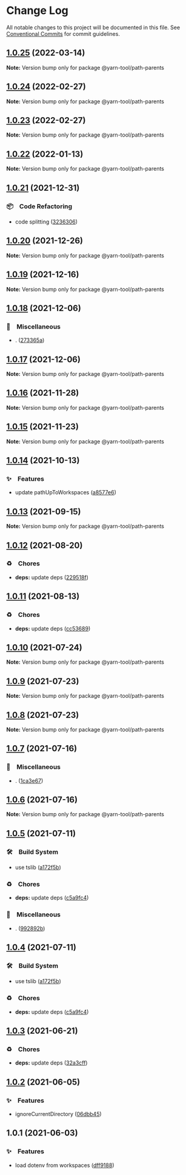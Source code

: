 # Change Log

All notable changes to this project will be documented in this file.
See [Conventional Commits](https://conventionalcommits.org) for commit guidelines.

## [1.0.25](https://github.com/bluelovers/ws-yarn-workspaces/compare/@yarn-tool/path-parents@1.0.24...@yarn-tool/path-parents@1.0.25) (2022-03-14)

**Note:** Version bump only for package @yarn-tool/path-parents





## [1.0.24](https://github.com/bluelovers/ws-yarn-workspaces/compare/@yarn-tool/path-parents@1.0.22...@yarn-tool/path-parents@1.0.24) (2022-02-27)

**Note:** Version bump only for package @yarn-tool/path-parents





## [1.0.23](https://github.com/bluelovers/ws-yarn-workspaces/compare/@yarn-tool/path-parents@1.0.22...@yarn-tool/path-parents@1.0.23) (2022-02-27)

**Note:** Version bump only for package @yarn-tool/path-parents





## [1.0.22](https://github.com/bluelovers/ws-yarn-workspaces/compare/@yarn-tool/path-parents@1.0.21...@yarn-tool/path-parents@1.0.22) (2022-01-13)

**Note:** Version bump only for package @yarn-tool/path-parents





## [1.0.21](https://github.com/bluelovers/ws-yarn-workspaces/compare/@yarn-tool/path-parents@1.0.20...@yarn-tool/path-parents@1.0.21) (2021-12-31)


### 📦　Code Refactoring

* code splitting ([3236306](https://github.com/bluelovers/ws-yarn-workspaces/commit/323630687dcfaa851cd65176d446d55f74a1dd3b))





## [1.0.20](https://github.com/bluelovers/ws-yarn-workspaces/compare/@yarn-tool/path-parents@1.0.19...@yarn-tool/path-parents@1.0.20) (2021-12-26)

**Note:** Version bump only for package @yarn-tool/path-parents





## [1.0.19](https://github.com/bluelovers/ws-yarn-workspaces/compare/@yarn-tool/path-parents@1.0.18...@yarn-tool/path-parents@1.0.19) (2021-12-16)

**Note:** Version bump only for package @yarn-tool/path-parents





## [1.0.18](https://github.com/bluelovers/ws-yarn-workspaces/compare/@yarn-tool/path-parents@1.0.17...@yarn-tool/path-parents@1.0.18) (2021-12-06)


### 🔖　Miscellaneous

* . ([273365a](https://github.com/bluelovers/ws-yarn-workspaces/commit/273365ab3b7fde8173175afe2fbbf8ec382b0a6a))





## [1.0.17](https://github.com/bluelovers/ws-yarn-workspaces/compare/@yarn-tool/path-parents@1.0.16...@yarn-tool/path-parents@1.0.17) (2021-12-06)

**Note:** Version bump only for package @yarn-tool/path-parents





## [1.0.16](https://github.com/bluelovers/ws-yarn-workspaces/compare/@yarn-tool/path-parents@1.0.15...@yarn-tool/path-parents@1.0.16) (2021-11-28)

**Note:** Version bump only for package @yarn-tool/path-parents





## [1.0.15](https://github.com/bluelovers/ws-yarn-workspaces/compare/@yarn-tool/path-parents@1.0.14...@yarn-tool/path-parents@1.0.15) (2021-11-23)

**Note:** Version bump only for package @yarn-tool/path-parents





## [1.0.14](https://github.com/bluelovers/ws-yarn-workspaces/compare/@yarn-tool/path-parents@1.0.13...@yarn-tool/path-parents@1.0.14) (2021-10-13)


### ✨　Features

* update pathUpToWorkspaces ([a8577e6](https://github.com/bluelovers/ws-yarn-workspaces/commit/a8577e62a93c1928b0f7661a1a49b4e05ee200fe))





## [1.0.13](https://github.com/bluelovers/ws-yarn-workspaces/compare/@yarn-tool/path-parents@1.0.12...@yarn-tool/path-parents@1.0.13) (2021-09-15)

**Note:** Version bump only for package @yarn-tool/path-parents





## [1.0.12](https://github.com/bluelovers/ws-yarn-workspaces/compare/@yarn-tool/path-parents@1.0.11...@yarn-tool/path-parents@1.0.12) (2021-08-20)


### ♻️　Chores

* **deps:** update deps ([229518f](https://github.com/bluelovers/ws-yarn-workspaces/commit/229518fd6215e83fd964c07a62ba666c358f7f64))





## [1.0.11](https://github.com/bluelovers/ws-yarn-workspaces/compare/@yarn-tool/path-parents@1.0.10...@yarn-tool/path-parents@1.0.11) (2021-08-13)


### ♻️　Chores

* **deps:** update deps ([cc53689](https://github.com/bluelovers/ws-yarn-workspaces/commit/cc53689dadd1334672807d4737c0e6400b15aba0))





## [1.0.10](https://github.com/bluelovers/ws-yarn-workspaces/compare/@yarn-tool/path-parents@1.0.9...@yarn-tool/path-parents@1.0.10) (2021-07-24)

**Note:** Version bump only for package @yarn-tool/path-parents





## [1.0.9](https://github.com/bluelovers/ws-yarn-workspaces/compare/@yarn-tool/path-parents@1.0.8...@yarn-tool/path-parents@1.0.9) (2021-07-23)

**Note:** Version bump only for package @yarn-tool/path-parents





## [1.0.8](https://github.com/bluelovers/ws-yarn-workspaces/compare/@yarn-tool/path-parents@1.0.7...@yarn-tool/path-parents@1.0.8) (2021-07-23)

**Note:** Version bump only for package @yarn-tool/path-parents





## [1.0.7](https://github.com/bluelovers/ws-yarn-workspaces/compare/@yarn-tool/path-parents@1.0.5...@yarn-tool/path-parents@1.0.7) (2021-07-16)


### 🔖　Miscellaneous

* . ([1ca3e67](https://github.com/bluelovers/ws-yarn-workspaces/commit/1ca3e671f12b47170bfdd2f38e9e515f3d63d961))





## [1.0.6](https://github.com/bluelovers/ws-yarn-workspaces/compare/@yarn-tool/path-parents@1.0.5...@yarn-tool/path-parents@1.0.6) (2021-07-16)

**Note:** Version bump only for package @yarn-tool/path-parents





## [1.0.5](https://github.com/bluelovers/ws-yarn-workspaces/compare/@yarn-tool/path-parents@1.0.3...@yarn-tool/path-parents@1.0.5) (2021-07-11)


### 🛠　Build System

* use tslib ([a172f5b](https://github.com/bluelovers/ws-yarn-workspaces/commit/a172f5b85b6b74256ebc8707435e0756adfd533a))


### ♻️　Chores

* **deps:** update deps ([c5a9fc4](https://github.com/bluelovers/ws-yarn-workspaces/commit/c5a9fc47e24cc599de16024f960b6dff12741d2f))


### 🔖　Miscellaneous

* . ([992892b](https://github.com/bluelovers/ws-yarn-workspaces/commit/992892bbf110cad2a8ee559521fc64506700e228))





## [1.0.4](https://github.com/bluelovers/ws-yarn-workspaces/compare/@yarn-tool/path-parents@1.0.3...@yarn-tool/path-parents@1.0.4) (2021-07-11)


### 🛠　Build System

* use tslib ([a172f5b](https://github.com/bluelovers/ws-yarn-workspaces/commit/a172f5b85b6b74256ebc8707435e0756adfd533a))


### ♻️　Chores

* **deps:** update deps ([c5a9fc4](https://github.com/bluelovers/ws-yarn-workspaces/commit/c5a9fc47e24cc599de16024f960b6dff12741d2f))





## [1.0.3](https://github.com/bluelovers/ws-yarn-workspaces/compare/@yarn-tool/path-parents@1.0.2...@yarn-tool/path-parents@1.0.3) (2021-06-21)


### ♻️　Chores

* **deps:** update deps ([32a3cff](https://github.com/bluelovers/ws-yarn-workspaces/commit/32a3cff85a28c9c7e26ab9e13860c025f9c32b1c))





## [1.0.2](https://github.com/bluelovers/ws-yarn-workspaces/compare/@yarn-tool/path-parents@1.0.1...@yarn-tool/path-parents@1.0.2) (2021-06-05)


### ✨　Features

* ignoreCurrentDirectory ([06dbb45](https://github.com/bluelovers/ws-yarn-workspaces/commit/06dbb4579a4db6630b290af2a854f4cf7e0a6313))





## 1.0.1 (2021-06-03)


### ✨　Features

* load dotenv from workspaces ([dff9188](https://github.com/bluelovers/ws-yarn-workspaces/commit/dff91886ca49aa9b938a12348dee11cbd82fdbff))
